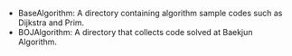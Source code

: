 - BaseAlgorithm: A directory containing algorithm sample codes such as Dijkstra and Prim.
- BOJAlgorithm: A directory that collects code solved at Baekjun Algorithm.

